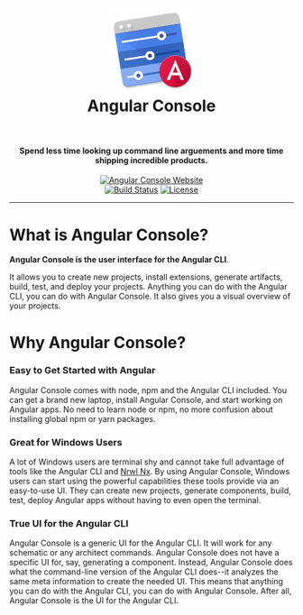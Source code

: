 <h1 align="center">
	<img
		width="150"
		alt="The Lounge"
		src="electron/assets/icons/build/icon.png">
    </br>
    <div>Angular Console</div>
    </br>
</h1>

<h4 align="center">
    Spend less time looking up command line arguements and more time shipping incredible products.
</h4>

<p align="center">
	<a href="https://angularconsole.org/"><img
		alt="Angular Console Website"
		src="https://img.shields.io/badge/Angular-Console-blue.svg"></a>
	<br>
    <a href="https://travis-ci.com/nrwl/angular-console/"><img
		alt="Build Status"
		src="https://travis-ci.com/nrwl/angular-console.svg?branch=master"></a>
    <a href="https://opensource.org/licenses/MIT"><img
		alt="License"
		src="https://img.shields.io/npm/l/@nrwl/schematics.svg"></a>
</p>

<hr>


# What is Angular Console?


**Angular Console is the user interface for the Angular CLI**.

It allows you to create new projects, install extensions, generate artifacts, build, test, and deploy your projects. Anything you can do with the Angular CLI, you can do with Angular Console. It also gives you a visual overview of your projects.


# Why Angular Console?

### Easy to Get Started with Angular

Angular Console comes with node, npm and the Angular CLI included. You can get a brand new laptop, install Angular Console, and start working on Angular apps. No need to learn node or npm, no more confusion about installing global npm or yarn packages.


### Great for Windows Users

A lot of Windows users are terminal shy and cannot take full advantage of tools like the Angular CLI and [Nrwl Nx](http://nrwl.io/nx). By using Angular Console, Windows users can start using the powerful capabilities these tools provide via an easy-to-use UI. They can create new projects, generate components, build, test, deploy Angular apps without having to even open the terminal.


### True UI for the Angular CLI

Angular Console is a generic UI for the Angular CLI. It will work for any schematic or any architect commands. Angular Console does not have a specific UI for, say, generating a component. Instead, Angular Console does what the command-line version of the Angular CLI does--it analyzes the same meta information to create the needed UI. This means that anything you can do with the Angular CLI, you can do with Angular Console. After all, Angular Console is the UI for the Angular CLI.
